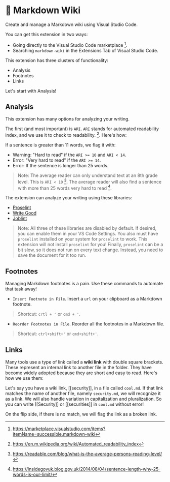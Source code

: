 # 📙 Markdown Wiki

Create and manage a Markdown wiki using Visual Studio Code.

You can get this extension in two ways:

- Going directly to the Visual Studio Code marketplace [^1].
- Searching `markdown-wiki` in the Extensions Tab of Visual Studio Code.

This extension has three clusters of functionality:

- Analysis
- Footnotes
- Links

Let's start with Analysis!

## Analysis

This extension has many options for analyzing your writing.

The first (and most important) is `ARI`. `ARI` stands for automated readability index, and we use it to check to readability. [^2]. Here's how:

If a sentence is greater than 11 words, we flag it with:

- Warning: "Hard to read" if the `ARI >= 10` and `ARI < 14`.
- Error: "Very hard to read" if the `ARI >= 14`.
- Error: If the sentence is longer than 25 words.

> Note: The average reader can only understand text at an 8th grade level. This is `ARI < 10` [^3]. The average reader will also find a sentence with more than 25 words very hard to read [^4].

The extension can analyze your writing using these libraries:

- [Proselint](https://github.com/amperser/proselint)
- [Write Good](https://github.com/btford/write-good)
- [Joblint](https://github.com/rowanmanning/joblint)

> Note: All three of these libraries are disabled by default. If desired, you can enable them in your VS Code Settings. You also must have `proselint` installed on your system for `proselint` to work. This extension will not install `proselint` for you! Finally, `proselint` can be a bit slow, so it does not run on every text change. Instead, you need to save the document for it too run.

## Footnotes

Managing Markdown footnotes is a pain. Use these commands to automate that task away!

- `Insert Footnote in File`. Insert a `url` on your clipboard as a Markdown footnote.

> Shortcut: `crtl + '` or `cmd + '`.

- `Reorder Footnotes in File`. Reorder all the footnotes in a Markdown file.

> Shortcut: `ctrl+shift+'` or `cmd+shift+'`.

## Links

Many tools use a type of link called a **wiki link** with double square brackets. These represent an internal link to another file in the folder. They have become widely adopted because they are short and easy to read. Here's how we use them:

Let's say you have a wiki link, [[security]], in a file called `cool.md`. If that link matches the name of another file, namely `security.md`, we will recognize it as a link. We will also handle variation in capitalization and pluralization. So you can write [[Security]] or [[securities]] in `cool.md` without error!

On the flip side, if there is no match, we will flag the link as a broken link.

[^1]: https://marketplace.visualstudio.com/items?itemName=successible.markdown-wiki
[^2]: https://en.m.wikipedia.org/wiki/Automated_readability_index
[^3]: https://readable.com/blog/what-is-the-average-persons-reading-level/
[^4]: https://insidegovuk.blog.gov.uk/2014/08/04/sentence-length-why-25-words-is-our-limit/
